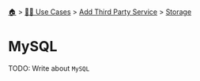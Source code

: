 <!--startTocHeader-->
[🏠](../../../README.md) > [👷🏽 Use Cases](../../README.md) > [Add Third Party Service](../README.md) > [Storage](README.md)
# MySQL
<!--endTocHeader-->
TODO: Write about `MySQL`
<!--startTocSubtopic-->

<!--endTocSubtopic-->